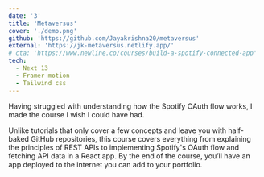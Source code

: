 ```yaml
---
date: '3'
title: 'Metaversus'
cover: './demo.png'
github: 'https://github.com/Jayakrishna20/metaversus'
external: 'https://jk-metaversus.netlify.app/'
# cta: 'https://www.newline.co/courses/build-a-spotify-connected-app'
tech:
  - Next 13
  - Framer motion
  - Tailwind css
---
```


Having struggled with understanding how the Spotify OAuth flow works, I made the course I wish I could have had.

Unlike tutorials that only cover a few concepts and leave you with half-baked GitHub repositories, this course covers everything from explaining the principles of REST APIs to implementing Spotify's OAuth flow and fetching API data in a React app. By the end of the course, you’ll have an app deployed to the internet you can add to your portfolio.
